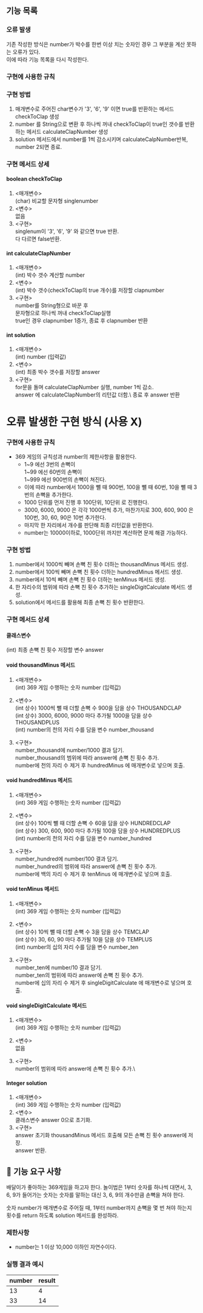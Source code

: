 ## 기능 목록
### 오류 발생
기존 작성한 방식은 number가 박수를 한번 이상 치는 숫자인 경우 그 부분을 계산 못하는 오류가 있다.\
이에 따라 기능 목록을 다시 작성한다.
### 구현에 사용한 규칙

### 구현 방법
1. 매개변수로 주어진 char변수가 '3', '6', '9' 이면 true를 반환하는 메서드 checkToClap 생성 
2. number 를 String으로 변환 후 하나씩 꺼내 checkToClap이 true인 갯수를 반환하는 메서드 calculateClapNumber 생성
3. solution 메서드에서 number를 1씩 감소시키며 calculateCalpNumber반복, number 2되면 종료.
### 구현 메서드 상세
#### boolean checkToClap
1. <매개변수>\
   (char) 비교할 문자형 singlenumber
2. <변수>\
없음
3. <구현>\
singlenum이 '3', '6', '9' 와 같으면 true 반환.\
다 다르면 false반환.
#### int calculateClapNumber
1. <매개변수>\
   (int) 박수 갯수 계산할 number
2. <변수>\
   (int) 박수 갯수(checkToClap의 true 개수)를 저장할 clapnumber
3. <구현>\
number를 String형으로 바꾼 후\
문자형으로 하나씩 꺼내 checkToClap실행\
true인 경우 clapnumber 1증가, 종료 후 clapnumber 반환
#### int solution
1. <매개변수>\
   (int) number (입력값)
2. <변수>\
   (int) 최종 박수 갯수를 저장할 answer
3. <구현>\
for문을 돌며 calculateClapNumber 실행, number 1씩 감소.\
answer 에 calculateClapNumber의 리턴값 더함.\ 
종료 후 answer 반환

# 오류 발생한 구현 방식 (사용 X)
### 구현에 사용한 규칙
* 369 게임의 규칙성과 number의 제한사항을 활용한다.
  * 1~9 에선 3번의 손뼉이\
  1~99 에선 60번의 손뼉이\
  1~999 에선 900번의 손뼉이 쳐진다.
  * 이에 따라 number에서 1000을 뺄 때 900번, 100을 뺄 때 60번, 10을 뺄 때 3번의 손뼉을 추가한다.
  * 1000 단위를 먼저 진행 후 100단위, 10단위 로 진행한다.
  * 3000, 6000, 9000 은 각각 1000번씩 추가, 마찬가지로 300, 600, 900 은 100번, 30, 60, 90은 10번 추가한다.
  * 마지막 한 자리에서 개수를 판단해 최종 리턴값을 반환한다.
  * number는 10000이하로, 1000단위 까지만 계산하면 문제 해결 가능하다.
### 구현 방법
1. number에서 1000씩 빼며 손뼉 친 횟수 더하는 thousandMinus 메서드 생성.
2. number에서 100씩 빼며 손뼉 친 횟수 더하는 hundredMinus 메서드 생성.
3. number에서 10씩 빼며 손뼉 친 횟수 더하는 tenMinus 메서드 생성.
4. 한 자리수의 범위에 따라 손뼉 친 횟수 추가하는 singleDigitCalculate 메서드 생성.
5. solution에서 메서드를 활용해 최종 손뼉 친 횟수 반환한다.
### 구현 메서드 상세
#### 클래스변수
   (int) 최종 손뼉 친 횟수 저장할 변수 answer
#### void thousandMinus 메서드
1. <매개변수>\
   (int) 369 게임 수행하는 숫자 number (입력값)
2. <변수>\
   (int 상수) 1000씩 뺄 때 더할 손뼉 수 900을 담을 상수 THOUSANDCLAP\
   (int 상수) 3000, 6000, 9000 마다 추가될 1000을 담을 상수 THOUSANDPLUS\
   (int) number의 천의 자리 수를 담을 변수 number_thousand
   
3. <구현>\
number_thousand에 number/1000 결과 담기.\
number_thousand의 범위에 따라 answer에 손뼉 친 횟수 추가.\
number에 천의 자리 수 제거 후 hundredMinus 에 매개변수로 넣으며 호출.
#### void hundredMinus 메서드
1. <매개변수>\
       (int) 369 게임 수행하는 숫자 number (입력값)
2. <변수>\
   (int 상수) 100씩 뺄 때 더할 손뼉 수 60을 담을 상수 HUNDREDCLAP\
   (int 상수) 300, 600, 900 마다 추가될 100을 담을 상수 HUNDREDPLUS\
   (int) number의 천의 자리 수를 담을 변수 number_hundred

3. <구현>\
   number_hundred에 number/100 결과 담기.\
   number_hundred의 범위에 따라 answer에 손뼉 친 횟수 추가.\
   number에 백의 자리 수 제거 후 tenMinus 에 매개변수로 넣으며 호출.
#### void tenMinus 메서드
1. <매개변수>\
       (int) 369 게임 수행하는 숫자 number (입력값)
2. <변수>\
       (int 상수) 10씩 뺄 때 더할 손뼉 수 3을 담을 상수 TEMCLAP\
       (int 상수) 30, 60, 90 마다 추가될 10을 담을 상수 TEMPLUS\
       (int) number의 십의 자리 수를 담을 변수 number_ten

3. <구현>\
       number_ten에 number/10 결과 담기.\
       number_ten의 범위에 따라 answer에 손뼉 친 횟수 추가.\
       number에 십의 자리 수 제거 후 singleDigitCalculate 에 매개변수로 넣으며 호출.
#### void singleDigitCalculate  메서드
   1. <매개변수>\
      (int) 369 게임 수행하는 숫자 number (입력값)
   2. <변수>\
      없음

   3. <구현>\
      number의 범위에 따라 answer에 손뼉 친 횟수 추가.\
#### Integer solution
   1. <매개변수>\
      (int) 369 게임 수행하는 숫자 number (입력값)
   2. <변수>\
   클래스변수 answer 0으로 초기화.
   3. <구현>\
   answer 초기화
   thousandMinus 메서드 호출해 모든 손뼉 친 횟수 answer에 저장.\
   answer 반환.
   

## 🚀 기능 요구 사항

배달이가 좋아하는 369게임을 하고자 한다. 놀이법은 1부터 숫자를 하나씩 대면서, 3, 6, 9가 들어가는 숫자는 숫자를 말하는 대신 3, 6, 9의 개수만큼 손뼉을 쳐야 한다.

숫자 number가 매개변수로 주어질 때, 1부터 number까지 손뼉을 몇 번 쳐야 하는지 횟수를 return 하도록 solution 메서드를 완성하라.

### 제한사항

- number는 1 이상 10,000 이하인 자연수이다.

### 실행 결과 예시

| number | result |
| --- | --- |
| 13 | 4 |
| 33 | 14 |
